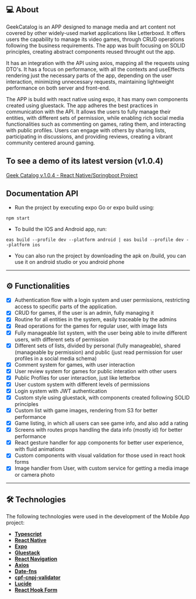 ## 💻 About

GeekCatalog is an APP designed to manage media and art content not covered by other widely-used market applications like Letterboxd. It offers users the capability to manage its video games, through CRUD operations following the business requirements. The app was built focusing on SOLID principles, creating abstract components reused throught out the app. 

It has an integration with the API using axios, mapping all the requests using DTO's. It has a focus on performance, with all the contexts and useEffects rendering just the necessary parts of the app, depending on the user interaction, minimizing unnecessary requests, maintaining lightweight performance on both server and front-end.

The APP is build with react native using expo, it has many own components created using gluestack. The app adheres the best practices in communication with the API. It allows the users to fully manage their entities, with different sets of permission, while enabling rich social media functionalities such as commenting on games, rating them, and interacting with public profiles. Users can engage with others by sharing lists, participating in discussions, and providing reviews, creating a vibrant community centered around gaming.

## To see a demo of its latest version (v1.0.4)

[Geek Catalog v.1.0.4 - React Native/Springboot Project](https://youtu.be/npalKdG6xWM?si=KsiG-oBz56WoSfNz)

## Documentation API

- Run the project by executing expo Go or expo build using: 
```
npm start 
```
- To build the IOS and Android app, run:
```
eas build --profile dev --platform android | eas build --profile dev --platform ios
```
- You can also run the project by downloading the apk on /build, you can use it on android studio or you android phone

---

## ⚙️ Functionalities

- [x] Authentication flow with a login system and user permissions, restricting access to specific parts of the application.
- [x] CRUD for games, if the user is an admin, fully managing it
- [x] Routine for all entities in the system, easily traceable by the admins
- [x] Read operations for the games for regular user, with image lists
- [x] Fully manageable list system, with the user being able to invite different users, with different sets of permission
- [x] Different sets of lists, divided by personal (fully manageable), shared (manageable by permission) and public (just read permission for user profiles in a social media schema)
- [x] Comment system for games, with user interaction
- [x] User review system for games for public interation with other users
- [x] Public Profiles for user interaction, just like letterbox
- [x] User custom system with different levels of permissions
- [x] Login system with JWT authentication
- [x] Custom style using gluestack, with components created following SOLID principles
- [x] Custom list with game images, rendering from S3 for better performance
- [x] Game listing, in which all users can see game info, and also add a rating
- [x] Screens with routes props handling the data info (mostly id) for better performance
- [x] React gesture handler for app components for better user experience, with fluid animations
- [x] Custom components with visual validation for those used in react hook forms
- [x] Image handler from User, with custom service for getting a media image or camera photo

---

## 🛠 Technologies

The following technologies were used in the development of the Mobile App project:

- **[Typescript](https://www.typescriptlang.org/)**
- **[React Native](https://reactnative.dev/)**
- **[Expo](https://docs.expo.dev/)**
- **[Gluestack](https://gluestack.io/)**
- **[React Navigation](https://reactnavigation.org/)**
- **[Axios](https://axios-http.com/)**
- **[Date-fns](https://date-fns.org/)**
- **[cpf-cnpj-validator](https://www.npmjs.com/package/cpf-cnpj-validator)**
- **[Lucide](https://lucide.dev/guide/packages/lucide-react-native)**
- **[React Hook Form](https://www.react-hook-form.com/)**
